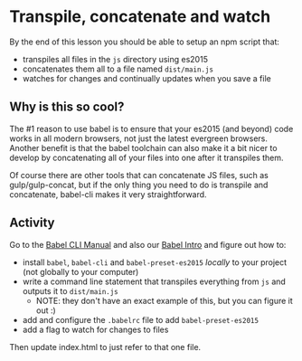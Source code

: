 # Transpile, concatenate and watch

By the end of this lesson you should be able to setup an npm script that:

- transpiles all files in the `js` directory using es2015
- concatenates them all to a file named `dist/main.js`
- watches for changes and continually updates when you save a file

## Why is this so cool?

The #1 reason to use babel is to ensure that your es2015 (and beyond) code works in all modern browsers, not just the latest evergreen browsers.  Another benefit is that the babel toolchain can also make it a bit nicer to develop by concatenating all of your files into one after it transpiles them.

Of course there are other tools that can concatenate JS files, such as gulp/gulp-concat, but if the only thing you need to do is transpile and concatenate, babel-cli makes it very straightforward.

## Activity

Go to the [Babel CLI Manual](https://github.com/thejameskyle/babel-handbook/blob/master/translations/en/user-handbook.md) and also our [Babel Intro](../01_ECMAScript.md) and figure out how to:

- install `babel`, `babel-cli` and `babel-preset-es2015` _locally_ to your project (not globally to your computer)
- write a command line statement that transpiles everything from `js` and outputs it to `dist/main.js`
  - NOTE: they don't have an exact example of this, but you can figure it out :)
- add and configure the `.babelrc` file to add `babel-preset-es2015`
- add a flag to watch for changes to files

Then update index.html to just refer to that one file.
